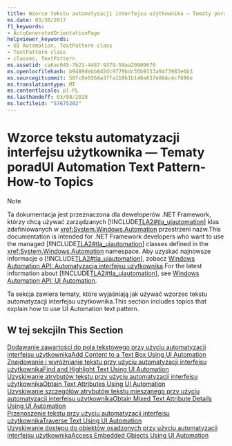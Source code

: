 ```yaml
---
title: Wzorce tekstu automatyzacji interfejsu użytkownika — Tematy porad
ms.date: 03/30/2017
f1_keywords:
- AutoGeneratedOrientationPage
helpviewer_keywords:
- UI Automation, TextPattern class
- TextPattern class
- classes, TextPattern
ms.assetid: ca6ac045-7b21-4487-9379-59aa20909670
ms.openlocfilehash: b9489debb8d2dc9779bdc55b9333a94f3983e6b3
ms.sourcegitcommit: 58fc0e6564a37fa1b9b1b140a637e864c4cf696e
ms.translationtype: MT
ms.contentlocale: pl-PL
ms.lasthandoff: 03/08/2019
ms.locfileid: "57675202"
---
```

# <a name="ui-automation-text-pattern-how-to-topics"></a><span data-ttu-id="662bd-102">Wzorce tekstu automatyzacji interfejsu użytkownika — Tematy porad</span><span class="sxs-lookup"><span data-stu-id="662bd-102">UI Automation Text Pattern-How-to Topics</span></span>
> [!NOTE]
>  <span data-ttu-id="662bd-103">Ta dokumentacja jest przeznaczona dla deweloperów .NET Framework, którzy chcą używać zarządzanych [!INCLUDE[TLA2#tla_uiautomation](../../../includes/tla2sharptla-uiautomation-md.md)] klas zdefiniowanych w <xref:System.Windows.Automation> przestrzeni nazw.</span><span class="sxs-lookup"><span data-stu-id="662bd-103">This documentation is intended for .NET Framework developers who want to use the managed [!INCLUDE[TLA2#tla_uiautomation](../../../includes/tla2sharptla-uiautomation-md.md)] classes defined in the <xref:System.Windows.Automation> namespace.</span></span> <span data-ttu-id="662bd-104">Aby uzyskać najnowsze informacje o [!INCLUDE[TLA2#tla_uiautomation](../../../includes/tla2sharptla-uiautomation-md.md)], zobacz [Windows Automation API: Automatyzacja interfejsu użytkownika](https://go.microsoft.com/fwlink/?LinkID=156746).</span><span class="sxs-lookup"><span data-stu-id="662bd-104">For the latest information about [!INCLUDE[TLA2#tla_uiautomation](../../../includes/tla2sharptla-uiautomation-md.md)], see [Windows Automation API: UI Automation](https://go.microsoft.com/fwlink/?LinkID=156746).</span></span>  
  
 <span data-ttu-id="662bd-105">Ta sekcja zawiera tematy, które wyjaśniają jak używać wzorzec tekstu automatyzacji interfejsu użytkownika.</span><span class="sxs-lookup"><span data-stu-id="662bd-105">This section includes topics that explain how to use UI Automation text pattern.</span></span>  
  
## <a name="in-this-section"></a><span data-ttu-id="662bd-106">W tej sekcji</span><span class="sxs-lookup"><span data-stu-id="662bd-106">In This Section</span></span>  
 [<span data-ttu-id="662bd-107">Dodawanie zawartości do pola tekstowego przy użyciu automatyzacji interfejsu użytkownika</span><span class="sxs-lookup"><span data-stu-id="662bd-107">Add Content to a Text Box Using UI Automation</span></span>](../../../docs/framework/ui-automation/add-content-to-a-text-box-using-ui-automation.md)  
 [<span data-ttu-id="662bd-108">Znajdowanie i wyróżnianie tekstu przy użyciu automatyzacji interfejsu użytkownika</span><span class="sxs-lookup"><span data-stu-id="662bd-108">Find and Highlight Text Using UI Automation</span></span>](../../../docs/framework/ui-automation/find-and-highlight-text-using-ui-automation.md)  
 [<span data-ttu-id="662bd-109">Uzyskiwanie atrybutów tekstu przy użyciu automatyzacji interfejsu użytkownika</span><span class="sxs-lookup"><span data-stu-id="662bd-109">Obtain Text Attributes Using UI Automation</span></span>](../../../docs/framework/ui-automation/obtain-text-attributes-using-ui-automation.md)  
 [<span data-ttu-id="662bd-110">Uzyskiwanie szczegółów atrybutów tekstu mieszanego przy użyciu automatyzacji interfejsu użytkownika</span><span class="sxs-lookup"><span data-stu-id="662bd-110">Obtain Mixed Text Attribute Details Using UI Automation</span></span>](../../../docs/framework/ui-automation/obtain-mixed-text-attribute-details-using-ui-automation.md)  
 [<span data-ttu-id="662bd-111">Przenoszenie tekstu przy użyciu automatyzacji interfejsu użytkownika</span><span class="sxs-lookup"><span data-stu-id="662bd-111">Traverse Text Using UI Automation</span></span>](../../../docs/framework/ui-automation/traverse-text-using-ui-automation.md)  
 [<span data-ttu-id="662bd-112">Uzyskiwanie dostępu do obiektów osadzonych przy użyciu automatyzacji interfejsu użytkownika</span><span class="sxs-lookup"><span data-stu-id="662bd-112">Access Embedded Objects Using UI Automation</span></span>](../../../docs/framework/ui-automation/access-embedded-objects-using-ui-automation.md)
